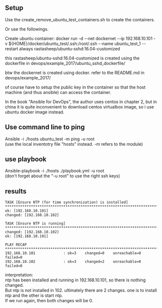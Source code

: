 Setup
------------------------

Use the create_remove_ubuntu_test_containers.sh to create the containers.

Or use the followings.

Create ubuntu container: docker run -d --net dockernet --ip 192.168.10.101  -v ${HOME}/docker/ubuntu_test/.ssh:/root/.ssh --name ubuntu_test_1 --restart always rastasheep/ubuntu-sshd:16.04-customized

this rastasheep/ubuntu-sshd:16.04-customized is created using the dockerfile in devops/example_2017/ubuntu_sshd_dockerfile/

btw the dockernet is created using docker. refer to the README.md in devops/example_2017/

of course have to setup the public key in the container so that the host machine (and thus ansible) can access the container.

In the book "Ansible for DevOps", the author uses centos in chapter 2, 
but in china it is quite inconvenient to download centos virtualbox image, so i use ubuntu docker image instead.


Use command line to ping
-------------------------------

Ansible -i ./hosts ubuntu_test -m ping -u root  
(use the local inventotry file "hosts" instead. -m refers to the module)


use playbook
------------------------------

Ansible-playbook -i ./hosts ./playbook.yml -u root  
(don't forget about the "-u root" to use the right ssh keys)


results
--------------------

```
TASK [Ensure NTP (for time synchronization) is installed] *************************************************************************************************************
ok: [192.168.10.101]
changed: [192.168.10.102]

TASK [Ensure NTP is running] ******************************************************************************************************************************************
changed: [192.168.10.102]
ok: [192.168.10.101]

PLAY RECAP ************************************************************************************************************************************************************
192.168.10.101             : ok=3    changed=0    unreachable=0    failed=0   
192.168.10.102             : ok=3    changed=2    unreachable=0    failed=0 
```

interpretation:  
ntp has been installed and running in 192.168.10.101, so there is nothing changed.  
But ntp is not installed in 102. ultimately there are 2 changes. one is to install ntp and the other is start ntp.  
If we run again, then both changes will be 0.
